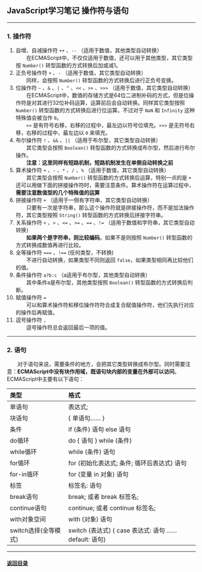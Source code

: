 ## JavaScript学习笔记 操作符与语句
---
### 1. 操作符

1. 自增、自减操作符 `++` 、`--` （适用于数值，其他类型自动转换）  
    &emsp;&emsp;在ECMAScript中，不仅仅适用于数值，还可以用于其他类型，其它类型按 `Number()` 转型函数的方式转换后加或减1。
2. 正负号操作符 `+` 、`-` （适用于数值，其它类型自动转换）  
    &emsp;&emsp;同样，会按照 `Number()` 转型函数的方式转换后进行正负号变换。
3. 位操作符 `~` 、`&` 、`|` 、`^` 、`<<` 、`>>` 、`>>>` （适用于数值，其它类型自动转换）   
    &emsp;&emsp;在ECMAScript中，数值的存储方式是64位二进制补码的方式，但是位操作符是对其进行32位补码运算，运算前后会自动转换。同样其它类型按照 `Number()` 转型函数的方式转换后进行位运算。不过对于 `NaN` 和 `Infinity` 这种特殊值会被当作 `0`。  
    &emsp;&emsp;`>>` 是有符号右移，右移的过程中，最左边以符号位填充。`>>>` 是无符号右移，右移的过程中，最左边以 `0` 来填充。
4. 布尔操作符 `!` 、`&&` 、`||` （适用于布尔型，其它类型自动转换）  
    &emsp;&emsp;其它类型会按照 `Boolean()` 转型函数的方式转换成布尔型，然后进行布尔操作。  
    &emsp;&emsp;**注意：这里同样有短路机制，短路机制发生在单侧自动转换之前**
5. 算术操作符 `+` 、`-` 、`*` 、`/` 、`%` （适用于数值，其它类型自动转换）  
    &emsp;&emsp;其它类型会按照 `Number()` 转型函数的方式转换后运算，特别一点的是 `+` 还可以用做下面的拼接操作符时，需要注意条件。算术操作符在运算过程中，**需要注意数值型的几个特殊值的运算**
6. 拼接操作符 `+` （适用于一侧有字符串，其它类型自动转换）  
    &emsp;&emsp;只要有一次是字符串，那么这个操作符就是拼接操作符，而不是加法操作符，其它类型按照 `String()` 转型函数的方式转换后拼接字符串。
7. 关系操作符 `<` 、`>` 、`<=` 、`>=` 、`==` 、`!=` （适用于数值和字符串，其它类型自动转换）  
    &emsp;&emsp;**如果两个是字符串，则比较编码**。如果不是则按照 `Number()` 转型函数的方式转换成数值再进行比较。
8. 全等操作符 `===` 、`!==` (任何类型，不转换)  
    &emsp;&emsp;不进行自动转换，如果类型不同则返回 `false`，如果类型相同再比较他们的值。
9. 条件操作符 `a?b:c` （a适用于布尔型，其他类型自动转换）  
    &emsp;&emsp;其中条件a是布尔型，其他类型按照 `Boolean()` 转型函数的方式转换后判断。
10. 赋值操作符 `=`  
    &emsp;&emsp;可以和算术操作符和移位操作符符合成复合赋值操作符，他们先执行对应的操作后再赋值。
11. 逗号操作符 `,`  
    &emsp;&emsp;逗号操作符总会返回最后一项的值。

---
### 2. 语句

&emsp;&emsp;对于语句来说，需要条件的地方，会把其它类型转换成布尔型。同时需要注意：**ECMAScript中没有块作用域，既语句块内部的变量在外部可以访问**。ECMAScript中主要有以下语句：

| 类型 | 格式 |
| :--- | :--- |
| 单语句 | 表达式; |
| 块语句 | { 单语句…… } |
| 条件 | if (条件) 语句 else 语句 |
| do循环 | do { 语句 } while (条件) |
| while循环 | while (条件) 语句 |
| for循环 | for (初始化表达式; 条件; 循环后表达式) 语句 |
| for-in循环 | for (变量 in 对象) 语句 |
| 标签 | 标签名: 语句 |
| break语句 | break; 或者 break 标签名; |
| continue语句 | continue; 或者 continue 标签名; |
| with对象空间 | with (对象) 语句 |
| switch选择(全等模式) | switch (表达式) { case 表达式: 语句 …… default: 语句} |


---

#### [返回目录](./)